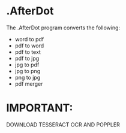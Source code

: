 # .AfterDot
The .AfterDot program converts the following: 
- word to pdf
- pdf to word
- pdf to text
- pdf to jpg
- jpg to pdf
- jpg to png
- png to jpg
- pdf merger

# IMPORTANT:
DOWNLOAD TESSERACT OCR AND POPPLER

